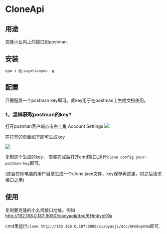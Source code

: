 # CloneApi

## 用途

克隆小幺鸡上的接口到postman.

## 安装

`npm i @jiagntianyou -g`

## 配置

只需配置一个postman key即可。此key用于在postman上生成文档使用。
### 1、怎样获取postman的key?
打开postman客户端点击右上角 Account Settings
![](https://cdn.jsdelivr.net/gh/jiangtianyou/ImageBase/2019/postman_key1.png)

在打开的页面如下即可生成key

![](https://cdn.jsdelivr.net/gh/jiangtianyou/ImageBase/2019/20191119095009.png)

复制这个生成的key， 安装完成后打开cmd窗口,运行`clone config your-postman-key`即可。

(这会在你电脑的用户目录生成一个clone.json文件，key保存再这里，供之后请求接口之用)


## 使用

复制要克隆的小幺鸡接口地址。例如 http://192.168.0.187:8080/xiaoyaoji/doc/6HmkvpK9a

cmd里运行`clone http://192.168.0.187:8080/xiaoyaoji/doc/6HmkvpK9a`即可.